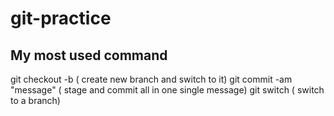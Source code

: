 # git-practice
## My most used command
git checkout -b <branch-name>  ( create new branch and switch to it)
git commit -am "message"        ( stage and commit all in one single message)
git switch <branch>             ( switch to a branch)

